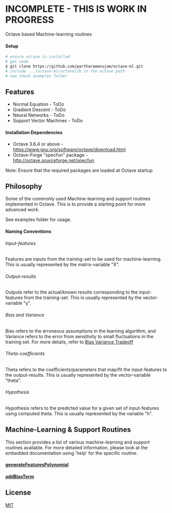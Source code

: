 # INCOMPLETE - THIS IS WORK IN PROGRESS

  Octave based Machine-learning routines

#### Setup

```bash
# ensure octave is installed
# get code
$ git clone https://github.com/partharamanujam/octave-ml.git
# include .../octave-ml/octavelib in the octave path 
# now check examples folder
```

## Features

  * Normal Equation - ToDo
  * Gradient Descent - ToDo
  * Neural Networks - ToDo
  * Support Vector Machines - ToDo

#### Installation Dependencies

  * Octave 3.6.4 or above - https://www.gnu.org/software/octave/download.html
  * Octave-Forge "specfun" package - http://octave.sourceforge.net/specfun

  Note: Ensure that the required packages are loaded at Octave startup

## Philosophy

  Some of the commonly used Machine-learning and support routines implemented in Octave. This is to provide a starting point for more advanced work.

  See examples folder for usage.

#### Naming Conventions

###### Input-features

  Features are inputs from the training-set to be used for machine-learning. This is usually represented by the matrix-variable "X".

###### Output-results

  Outputs refer to the actual/known results corresponding to the input-features from the training-set. This is usually represented by the vector-variable "y".

###### Bias and Variance

  Bias refers to the erroneous assumptions in the learning algorithm, and Variance refers to the error from sensitivity to small fluctuations in the training set. For more details, refer to [Bias Variance Tradeoff](http://en.wikipedia.org/wiki/Bias%E2%80%93variance_tradeoff)

###### Theta-coefficients

  Theta refers to the coefficients/parameters that map/fit the input-features to the output-results. This is usually represented by the vector-variable "theta".

###### Hypothesis

  Hypothesis refers to the predicted value for a given set of input-features using computed theta. This is usually represented by the variable "h".

## Machine-Learning & Support Routines

  This section provides a list of various machine-learning and support routines available. For more detailed information, please look at the embedded documentation using 'help' for the specific routine.

#### [generateFeaturesPolynomial](octavelib/generateFeaturesPolynomial.m)

#### [addBiasTerm](octavelib/addBiasTerm.m)

## License

  [MIT](LICENSE)

